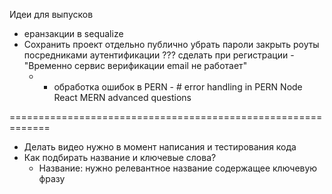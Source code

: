 Идеи для выпусков
- еранзакции в sequalize
- Сохранить проект отдельно публично
    убрать пароли
    закрыть роуты посредниками аутентификации
    ??? сделать при регистрации - "Временно сервис верификации email не работает"
    - - обработка ошибок в PERN - # error handling in PERN Node React
MERN advanced questions





=============================================================

- Делать видео нужно в момент написания и тестирования кода
- Как подбирать название и ключевые слова?
    - Название: нужно релевантное название содержащее ключевую фразу
